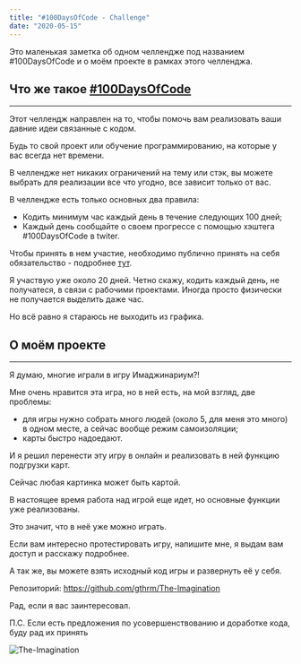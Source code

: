```yaml
---
title: "#100DaysOfCode - Challenge"
date: "2020-05-15"
---
```

Это маленькая заметка об одном челлендже под названием #100DaysOfCode и о моём проекте в рамках этого челленджа.

## Что же такое [#100DaysOfCode](https://www.100daysofcode.com/) ##
-----------------------------------

Этот челлендж направлен на то, чтобы помочь вам реализовать ваши давние идеи связанные с кодом.

Будь то свой проект или обучение программированию, на которые у вас всегда нет времени.

В челлендже нет никаких ограничений на тему или стэк, вы можете выбрать для реализации все что угодно, все зависит только от вас.

В челлендже есть только основных два правила:
- Кодить минимум час каждый день в течение следующих 100 дней;
- Каждый день сообщайте о своем прогрессе с помощью хэштега #100DaysOfCode в twiter.

Чтобы принять в нем участие, необходимо публично принять на себя обязательство - подробнее [тут](https://www.100daysofcode.com/).

Я участвую уже около 20 дней.
Четно скажу, кодить каждый день, не получатеся, в связи с рабочими проектами.
Иногда просто физически не получается выделить даже час.

Но всё равно я стараюсь не выходить из графика.

## О моём проекте ##
-----------------------------------

Я думаю, многие играли в игру Имаджинариум?!

Мне очень нравится эта игра, но в ней есть, на мой взгляд, две проблемы:
- для игры нужно собрать много людей (около 5, для меня это много) в одном месте, а сейчас вообще режим самоизоляции;
- карты быстро надоедают.

И я решил перенести эту игру в онлайн и реализовать в ней функцию подгрузки карт.

Сейчас любая картинка может быть картой.

В настоящее время работа над игрой еще идет, но основные функции уже реализованы.

Это значит, что в неё уже можно играть.

Если вам интересно протестировать игру, напишите мне, я выдам вам доступ и расскажу подробнее.

А так же, вы можете взять исходный код игры и развернуть её у себя.

Репозиторий: https://github.com/gthrm/The-Imagination

Рад, если я вас заинтересовал.

П.С. Если есть предложения по усовершенствованию и доработке кода, буду рад их принять


![The-Imagination](https://25mbcloud.ml/upload/897ac9b6e3623895213a05df28efd2071590515216564.gif "The-Imagination")